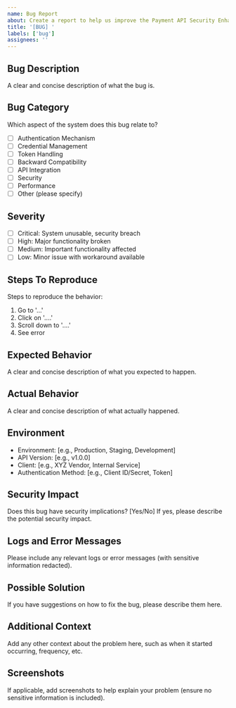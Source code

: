 ```yaml
---
name: Bug Report
about: Create a report to help us improve the Payment API Security Enhancement
title: '[BUG] '
labels: ['bug']
assignees: ''
---
```


## Bug Description
A clear and concise description of what the bug is.

## Bug Category
Which aspect of the system does this bug relate to?
- [ ] Authentication Mechanism
- [ ] Credential Management
- [ ] Token Handling
- [ ] Backward Compatibility
- [ ] API Integration
- [ ] Security
- [ ] Performance
- [ ] Other (please specify)

## Severity
- [ ] Critical: System unusable, security breach
- [ ] High: Major functionality broken
- [ ] Medium: Important functionality affected
- [ ] Low: Minor issue with workaround available

## Steps To Reproduce
Steps to reproduce the behavior:
1. Go to '...'
2. Click on '....'
3. Scroll down to '....'
4. See error

## Expected Behavior
A clear and concise description of what you expected to happen.

## Actual Behavior
A clear and concise description of what actually happened.

## Environment
- Environment: [e.g., Production, Staging, Development]
- API Version: [e.g., v1.0.0]
- Client: [e.g., XYZ Vendor, Internal Service]
- Authentication Method: [e.g., Client ID/Secret, Token]

## Security Impact
Does this bug have security implications? [Yes/No]
If yes, please describe the potential security impact.

## Logs and Error Messages
Please include any relevant logs or error messages (with sensitive information redacted).

## Possible Solution
If you have suggestions on how to fix the bug, please describe them here.

## Additional Context
Add any other context about the problem here, such as when it started occurring, frequency, etc.

## Screenshots
If applicable, add screenshots to help explain your problem (ensure no sensitive information is included).